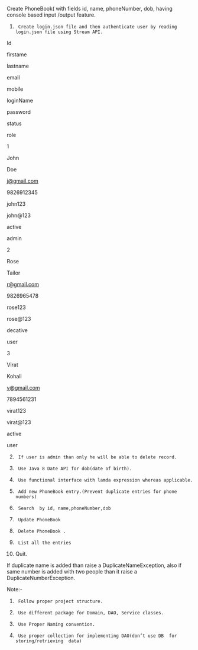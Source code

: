 Create PhoneBook( with fields id, name, phoneNumber, dob, having console based input /output feature.

 

1.      Create login.json file and then authenticate user by reading login.json file using Stream API.

 

Id

firstame

lastname

email

mobile

loginName

password

status

role

1

John

Doe

j@gmail.com

9826912345

john123

john@123

active

admin

2

Rose

Tailor

r@gmail.com

9826965478

rose123

rose@123

decative

user

3

Virat

Kohali

v@gmail.com

7894561231

virat123

virat@123

active

user

 

2.      If user is admin than only he will be able to delete record.

3.      Use Java 8 Date API for dob(date of birth).

4.      Use functional interface with lamda expression whereas applicable.

5.      Add new PhoneBook entry.(Prevent duplicate entries for phone numbers)

6.      Search  by id, name,phoneNumber,dob

7.      Update PhoneBook

8.      Delete PhoneBook .

9.      List all the entries

10.  Quit.                                

 

If duplicate name is added than raise a DuplicateNameException, also if same number is added with two people than it raise a DuplicateNumberException.

 

 

Note:-

 

1.      Follow proper project structure.

2.      Use different package for Domain, DAO, Service classes.

3.      Use Proper Naming convention.

4.      Use proper collection for implementing DAO(don’t use DB  for storing/retrieving  data)